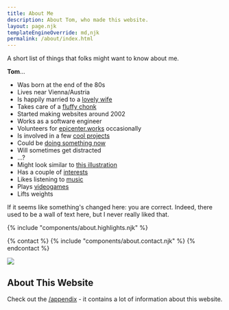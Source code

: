 ```yaml
---
title: About Me
description: About Tom, who made this website.
layout: page.njk
templateEngineOverride: md,njk
permalink: /about/index.html
---
```


A short list of things that folks might want to know about me.

**Tom**...

- Was born at the end of the 80s
- Lives near Vienna/Austria
- Is happily married to a [lovely wife](https://sahar.design)
- Takes care of a [fluffy chonk](https://pixelfed.social/alfithecat)
- Started making websites around 2002
- Works as a software engineer
- Volunteers for [epicenter.works](https://epicenter.works) occasionally
- Is involved in a few [cool projects](/projects/)
- Could be [doing something now](/now/)
- Will sometimes get distracted
- ...?
- Might look similar to [this illustration](/img/ttntm.webp)
- Has a couple of [interests](/interests/)
- Likes listening to [music](/albums/)
- Plays [videogames](/games/)
- Lifts weights

<p class="italic small">
  If it seems like something's changed here: you are correct. Indeed, there used to be a wall of text here, but I never really liked that.
</p>

<div class="hr shadow mt2 mb2"></div>

{% include "components/about.highlights.njk" %}

<div class="hr shadow mt2 mb2"></div>

{% contact %}
  {% include "components/about.contact.njk" %}
{% endcontact %}

<p id="cat" class="text-center mt2 mb0" style="line-height: 0;">
  <a class="d-inline-block" href="https://pixelfed.social/alfithecat" title="Meow!">
    <img class="d-inline-block m0" src="/img/walking_cat.gif" eleventy:ignore>
  </a>
</p>
<div class="hr shadow mb2" style="margin-top: 0;"></div>

## About This Website

Check out the [/appendix](/appendix/) - it contains a lot of information about this website.

